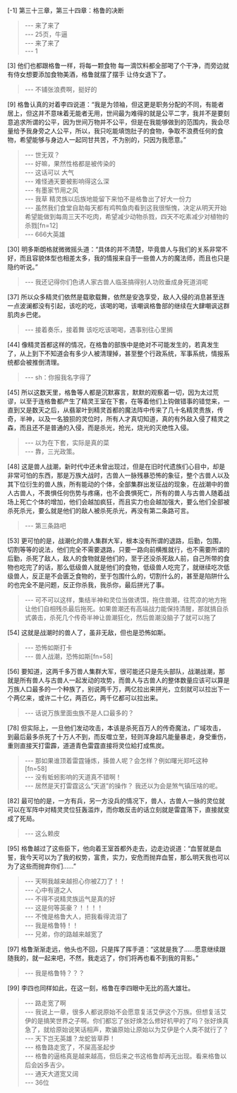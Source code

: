 
[-1] 第三十三章，第三十四章：格鲁的决断
>--- 来了来了<br>
>--- 25页，牛逼<br>
>--- 来了来了<br>
>--- 1<br>

[3] 他们也都跟格鲁一样，将每一颗食物 每一滴饮料都全部喝了个干净，而旁边就有侍女想要添加食物美酒，格鲁就摆了摆手 让侍女退下了。
>--- 不铺张浪费啊，挺好的<br>

[9] 格鲁认真的对着李四说道：“我是为领袖，但这更是职务分配的不同，有能者居上，但这并不意味着无能者无用，世间最为难得的就是公平二字，我并不是要刻意追求所谓的公平，因为世间万物并不公平，但是在我能够做到的范围内，我会尽量给予我身旁之人公平，所以，我只吃能填饱肚子的食物，争取不浪费任何的食物，希望能够与身边人一起同甘共苦，不为别的，只因为我愿意。”
>--- 世无双？<br>
>--- 好嘛，果然性格都是被传染的<br>
>--- 这话可以  大气<br>
>--- 难怪通天要被影响得这么深<br>
>--- 有墨家节用之风<br>
>--- 我草 精灵族以后族地能留下来怕不是格鲁出了好大一份力<br>
>--- 虽然我们食堂自助每天都有鸡鸭鱼肉看到这我很惭愧，决定从明天开始希望能做到每周三天不吃肉，希望减少动物杀戮，四天不吃素减少对植物的杀戮[fn=12]<br>
>--- 666大英雄<br>

[30] 明多斯朗格就微微摇头道：“具体的并不清楚，毕竟兽人与我们的关系非常不好，而且容貌体型也相差太多，我的情报来自于一些兽人方的魔法师，而且也只是隐约听说。”
>--- 我还记得你们色诱人家古兽人临圣搞得别人功败垂成身死道消呢<br>

[37] 所以众多精灵们依然是载歌载舞，依然是安逸享受，敌人入侵的消息甚至连一点波澜都没有引起，该吃的吃，该喝的喝，该嘲讽格鲁部的继续在大肆嘲讽这群肌肉乡巴佬。
>--- 接着奏乐，接着舞
该吃吃该喝喝，遇事别往心里搁<br>

[44] 像精灵首都这样的情况，在格鲁的部族中是绝对不可能发生的，若真发生了，从上到下不知道会有多少人被清理掉，甚至整个行政系统，军事系统，情报系统都会被推倒清理。
>--- sh：你报我名字得了<br>

[45] 所以这数天里，格鲁等人都是沉默寡言，默默的观察着一切，因为太过荒谬，以至于连格鲁都产生了精灵王室在下套，在等着他们上钩做错事的错觉来，一直到又是数天之后，从翡翠叶到精灵首都的魔法阵中传来了几十名精灵贵族，传奇，半神，以及一名狼狈的灵位时，所有人才真切知道，真的有外敌入侵了精灵之森，而且还不是普通的入侵，而是杀光，抢光，烧光的灭绝性入侵。
>--- 以为在下套，实际是真的菜<br>
>--- 靠，三光政策。<br>

[48] 这是兽人战潮，新时代中还未曾出现过，但是在旧时代遗族们心目中，却是非常可怕的东西，那是万族大战时，古兽人一脉残暴恐怖的象征，整个古兽人以及其下位衍生的兽人族，所有能动的个体，全部集群出发征战的现象，在战潮中的兽人古兽人，不畏惧任何伤势与疼痛，也不会畏惧死亡，所有的兽人与古兽人随着战场上死亡个体的增加，他们会越加疯狂，而且实力也会越加强大，要么他们全部被杀死杀光，要么就是他们的敌人被杀死杀光，再没有第二条路可言。
>--- 第三条路吧<br>

[53] 更可怕的是，战潮化的兽人集群大军，根本没有所谓的退路，后勤，包围，切割等等的说法，他们完全不需要退路，只要一路向前横推就行，也不需要所谓的后勤，杀死了敌人，敌人的食物就是他们的，至于还没杀死敌人前，自己所带的食物也吃完了的话，那么低级兽人就是他们的食物，低级兽人吃完了，就继续吃次低级兽人，反正是不会匮乏食物的，至于包围什么的，切割什么的，甚至是陷阱什么的也完全不是问题，反正你杀我，我杀你，最后拼光了事。
>--- 可不可以这样，集结半神和灵位当做诱饵，拖住兽潮，往荒凉的地方拖让他们自相残杀最后拖死。如果兽潮还有高端战力能保持清醒，那就搞自杀式袭击，杀死几个传奇半神让兽潮狂化，然后兽潮没脑子了就可以拖了<br>

[54] 这就是战潮时的兽人了，虽非无敌，但也是恐怖如斯。
>--- 恐怖如斯打卡<br>
>--- 兽人战潮，恐怖如斯[fn=58]<br>

[56] 要知道，这两千多万兽人集群大军，很可能还只是先头部队，战潮战潮，那就是所有兽人与古兽人一起发动的攻势，而兽人与古兽人的整体数量应该可以算是万族人口最多的一个种族了，别说两千万，两亿拉出来拼光，立刻就可以拉出下一个两亿来，或许二十亿，两百亿，两千亿都可以拉出来。
>--- 话说万族里面虫族不是人口最多的？<br>

[78] 但实际上，一旦他们发动攻击，本该是杀死百万人的传奇魔法，广域攻击，到最后最多杀死了十万人不到，而反噬立至，轻则浑身超凡能量暴走，身受重伤，重则直接天打雷霹，道道青色雷霆直接将灵位給打成焦炭。
>--- 那如果谁顶着雷霆锤炼，揍兽人呢？会怎样？例如曙光郑吒这种[fn=58]<br>
>--- 没有蚯蚓影响的天道真不错啊！<br>
>--- 居然是天打雷霆这么“天道”的操作？
我还以为会是煞气镇压啥的呢。<br>

[82] 最可怕的是，一方有兵，另一方没兵的情况下，兽人，古兽人一脉的灵位就可以在军阵中对精灵灵位狂轰滥炸，而你敢反击的话立刻就是雷霆落下，直接就变成了死局。
>--- 这么赖皮<br>

[95] 格鲁越过了这些臣下，他向着王室首都外走去，边走边说道：“血誓就是血誓，我今天可以为了我的权势，富贵，实力，安危而抛弃血誓，那么明天我也可以为了这些而抛弃你们……”
>--- 天啊我越来越担心你被Z刀了！！<br>
>--- 心中有道之人<br>
>--- 不得不说精灵族运气是真的好<br>
>--- 这是何等英豪？！！！！<br>
>--- 不愧是格鲁大人，把我看得流泪了<br>
>--- 我是格鲁特！！<br>
>--- 兄弟，你的路越来越宽了<br>

[97] 格鲁渐渐走远，他头也不回，只是挥了挥手道：“这就是我了……愿意继续跟随我的，就一起来吧，不然，我走远了，你们将再也看不到我的背影。”
>--- 我是格鲁特？？？<br>

[99] 李四也同样如此，在这一刻，格鲁在李四眼中无比的高大雄壮。
>--- 路走宽了啊<br>
>--- 我说上一章，很多人都说原始不会愿意复活艾伊这个万族。但想复活艾伊的是搞笑世界之子啊。你们都忘了张好焕怎么修好机甲的了吗？张好焕真急了，就给原始说笑话相声，欺骗原始让原始以为艾伊是个人类不就行了？<br>
>--- 天下岂无英雄？龙蛇皆草莽！<br>
>--- 格鲁路走宽了，不屎高圣起步<br>
>--- 格鲁的逼格真是越来越高，但后来之书这格鲁却再无出现。看来格鲁以后会凶多吉少。<br>
>--- 通天大道宽又阔<br>
>--- 36位<br>
